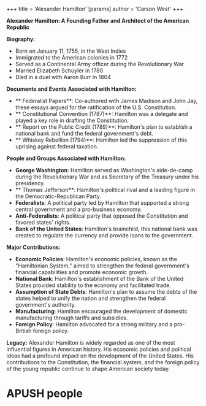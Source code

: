 +++
 title = 'Alexander Hamilton'
[params]
	author = 'Carson West'
+++

**Alexander Hamilton: A Founding Father and Architect of the American Republic**

**Biography:**
* Born on January 11, 1755, in the West Indies
* Immigrated to the American colonies in 1772
* Served as a Continental Army officer during the Revolutionary War
* Married Elizabeth Schuyler in 1780
* Died in a duel with Aaron Burr in 1804

**Documents and Events Associated with Hamilton:**
* ** Federalist Papers**: Co-authored with James Madison and John Jay, these essays argued for the ratification of the U.S. Constitution.
* ** Constitutional Convention (1787)**: Hamilton was a delegate and played a key role in drafting the Constitution.
* ** Report on the Public Credit (1789)**: Hamilton's plan to establish a national bank and fund the federal government's debt.
* ** Whiskey Rebellion (1794)**: Hamilton led the suppression of this uprising against federal taxation.

**People and Groups Associated with Hamilton:**
* **George Washington**: Hamilton served as Washington's aide-de-camp during the Revolutionary War and as Secretary of the Treasury under his presidency.
* ** Thomas Jefferson**: Hamilton's political rival and a leading figure in the Democratic-Republican Party.
* **Federalists**: A political party led by Hamilton that supported a strong central government and a pro-business economy.
* **Anti-Federalists**: A political party that opposed the Constitution and favored states' rights.
* **Bank of the United States**: Hamilton's brainchild, this national bank was created to regulate the currency and provide loans to the government.

**Major Contributions:**
* **Economic Policies**: Hamilton's economic policies, known as the "Hamiltonian System," aimed to strengthen the federal government's financial capabilities and promote economic growth.
* **National Bank**: Hamilton's establishment of the Bank of the United States provided stability to the economy and facilitated trade.
* **Assumption of State Debts**: Hamilton's plan to assume the debts of the states helped to unify the nation and strengthen the federal government's authority.
* **Manufacturing**: Hamilton encouraged the development of domestic manufacturing through tariffs and subsidies.
* **Foreign Policy**: Hamilton advocated for a strong military and a pro-British foreign policy.

**Legacy:**
Alexander Hamilton is widely regarded as one of the most influential figures in American history. His economic policies and political ideas had a profound impact on the development of the United States. His contributions to the Constitution, the financial system, and the foreign policy of the young republic continue to shape American society today.
# APUSH people